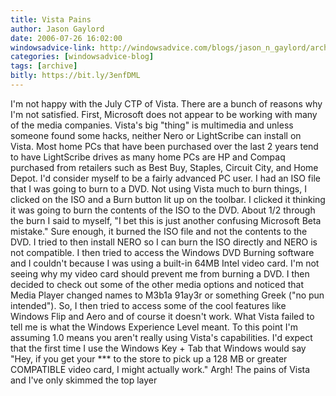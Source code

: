 ```yaml
---
title: Vista Pains
author: Jason Gaylord
date: 2006-07-26 16:02:00
windowsadvice-link: http://windowsadvice.com/blogs/jason_n_gaylord/archive/2006/07/26/Vista-July-CTP-Pains.aspx
categories: [windowsadvice-blog]
tags: [archive]
bitly: https://bit.ly/3enfDML
---
```


I'm not happy with the July CTP of Vista. There are a bunch of reasons why I'm not satisfied. First, Microsoft does not appear to be working with many of the media companies. Vista's big "thing" is multimedia and unless someone found some hacks, neither Nero or LightScribe can install on Vista. Most home PCs that have been purchased over the last 2 years tend to have LightScribe drives as many home PCs are HP and Compaq purchased from retailers such as Best Buy, Staples, Circuit City, and Home Depot. I'd consider myself to be a fairly advanced PC user. I had an ISO file that I was going to burn to a DVD. Not using Vista much to burn things, I clicked on the ISO and a Burn button lit up on the toolbar. I clicked it thinking it was going to burn the contents of the ISO to the DVD. About 1/2 through the burn I said to myself, "I bet this is just another confusing Microsoft Beta mistake." Sure enough, it burned the ISO file and not the contents to the DVD. I tried to then install NERO so I can burn the ISO directly and NERO is not compatible. I then tried to access the Windows DVD Burning software and I couldn't because I was using a built-in 64MB Intel video card. I'm not seeing why my video card should prevent me from burning a DVD. I then decided to check out some of the other media options and noticed that Media Player changed names to M3b1a 91ay3r or something Greek ("no pun intended"). So, I then tried to access some of the cool features like Windows Flip and Aero and of course it doesn't work. What Vista failed to tell me is what the Windows Experience Level meant. To this point I'm assuming 1.0 means you aren't really using Vista's capabilities. I'd expect that the first time I use the Windows Key + Tab that Windows would say "Hey, if you get your *** to the store to pick up a 128 MB or greater COMPATIBLE video card, I might actually work." Argh! The pains of Vista and I've only skimmed the top layer